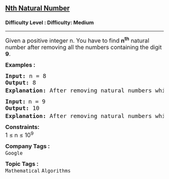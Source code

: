 <h2><a href="https://www.geeksforgeeks.org/problems/nth-natural-number/1">Nth Natural Number</a></h2><h3>Difficulty Level : Difficulty: Medium</h3><hr><div class="problems_problem_content__Xm_eO"><p><span style="font-size: 18px;">Given a positive integer n. You have to find <strong>n<sup>th</sup></strong> natural number after removing all the numbers containing the digit <strong>9</strong>.</span></p>
<p><strong><span style="font-size: 18px;">Examples :</span></strong></p>
<pre><strong><span style="font-size: 18px;">Input: </span></strong><span style="font-size: 18px;">n = 8
<strong>Output: </strong>8
<strong>Explanation: </strong>After removing natural numbers which contains digit 9, first 8 numbers are 1,2,3,4,5,6,7,8 and 8<sup>th</sup> number is 8.</span></pre>
<pre><strong><span style="font-size: 18px;">Input:</span> </strong><span style="font-size: 18px;">n = 9
<strong>Output: </strong>10
<strong>Explanation: </strong>After removing natural numbers which contains digit 9, first 9 numbers are 1,2,3,4,5,6,7,8,10 and 9<sup>th</sup> number is 10.
</span></pre>
<p><span style="font-size: 18px;"><strong>Constraints:</strong><br>1 ≤ n ≤ 10<sup>9</sup></span></p></div><p><span style=font-size:18px><strong>Company Tags : </strong><br><code>Google</code>&nbsp;<br><p><span style=font-size:18px><strong>Topic Tags : </strong><br><code>Mathematical</code>&nbsp;<code>Algorithms</code>&nbsp;